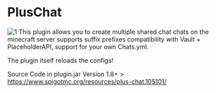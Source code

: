 # PlusChat
![1](https://github.com/Vova43/PlusChat/assets/122675189/26694432-a8e9-41d0-a997-ebde993f694e)
This plugin allows you to create multiple shared chat chats on the minecraft server supports suffix prefixes compatibility with Vault + PlaceholderAPI, support for your own Chats.yml.

The plugin itself reloads the configs!

Source Code in plugin.jar
Version 1.8+ > https://www.spigotmc.org/resources/plus-chat.105101/
